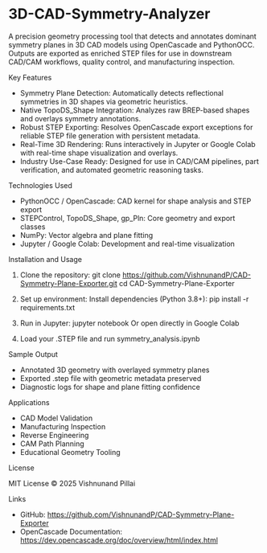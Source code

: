 # 3D-CAD-Symmetry-Analyzer

A precision geometry processing tool that detects and annotates dominant symmetry planes in 3D CAD models using OpenCascade and PythonOCC. Outputs are exported as enriched STEP files for use in downstream CAD/CAM workflows, quality control, and manufacturing inspection.

Key Features

- Symmetry Plane Detection: Automatically detects reflectional symmetries in 3D shapes via geometric heuristics.
- Native TopoDS_Shape Integration: Analyzes raw BREP-based shapes and overlays symmetry annotations.
- Robust STEP Exporting: Resolves OpenCascade export exceptions for reliable STEP file generation with persistent metadata.
- Real-Time 3D Rendering: Runs interactively in Jupyter or Google Colab with real-time shape visualization and overlays.
- Industry Use-Case Ready: Designed for use in CAD/CAM pipelines, part verification, and automated geometric reasoning tasks.

Technologies Used

- PythonOCC / OpenCascade: CAD kernel for shape analysis and STEP export
- STEPControl, TopoDS_Shape, gp_Pln: Core geometry and export classes
- NumPy: Vector algebra and plane fitting
- Jupyter / Google Colab: Development and real-time visualization

Installation and Usage

1. Clone the repository:
   git clone https://github.com/VishnunandP/CAD-Symmetry-Plane-Exporter.git
   cd CAD-Symmetry-Plane-Exporter

2. Set up environment:
   Install dependencies (Python 3.8+):
   pip install -r requirements.txt

3. Run in Jupyter:
   jupyter notebook
   Or open directly in Google Colab

4. Load your .STEP file and run symmetry_analysis.ipynb

Sample Output

- Annotated 3D geometry with overlayed symmetry planes
- Exported .step file with geometric metadata preserved
- Diagnostic logs for shape and plane fitting confidence

Applications

- CAD Model Validation
- Manufacturing Inspection
- Reverse Engineering
- CAM Path Planning
- Educational Geometry Tooling

License

MIT License © 2025 Vishnunand Pillai

Links

- GitHub: https://github.com/VishnunandP/CAD-Symmetry-Plane-Exporter
- OpenCascade Documentation: https://dev.opencascade.org/doc/overview/html/index.html
